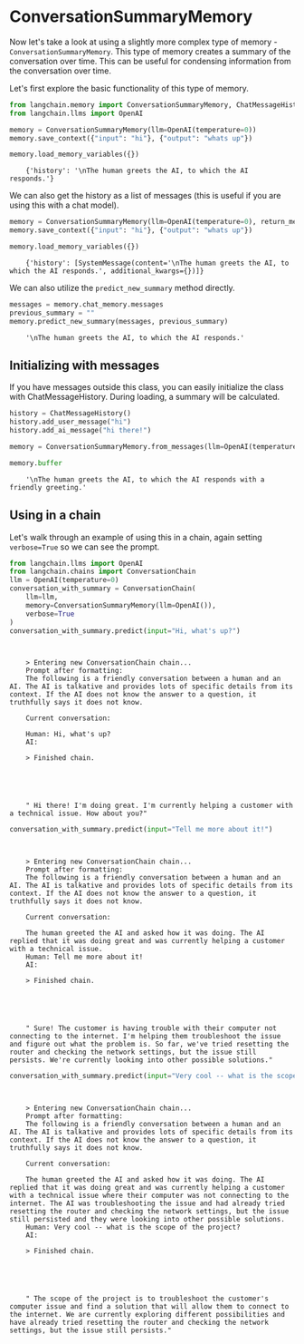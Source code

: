 # ConversationSummaryMemory
Now let's take a look at using a slightly more complex type of memory - `ConversationSummaryMemory`. This type of memory creates a summary of the conversation over time. This can be useful for condensing information from the conversation over time.

Let's first explore the basic functionality of this type of memory.

<!-- WARNING: THIS FILE WAS AUTOGENERATED! DO NOT EDIT! Instead, edit the notebook w/the location & name as this file. -->


```python
from langchain.memory import ConversationSummaryMemory, ChatMessageHistory
from langchain.llms import OpenAI
```


```python
memory = ConversationSummaryMemory(llm=OpenAI(temperature=0))
memory.save_context({"input": "hi"}, {"output": "whats up"})
```


```python
memory.load_memory_variables({})
```

<CodeOutputBlock lang="python">

```
    {'history': '\nThe human greets the AI, to which the AI responds.'}
```

</CodeOutputBlock>

We can also get the history as a list of messages (this is useful if you are using this with a chat model).


```python
memory = ConversationSummaryMemory(llm=OpenAI(temperature=0), return_messages=True)
memory.save_context({"input": "hi"}, {"output": "whats up"})
```


```python
memory.load_memory_variables({})
```

<CodeOutputBlock lang="python">

```
    {'history': [SystemMessage(content='\nThe human greets the AI, to which the AI responds.', additional_kwargs={})]}
```

</CodeOutputBlock>

We can also utilize the `predict_new_summary` method directly.


```python
messages = memory.chat_memory.messages
previous_summary = ""
memory.predict_new_summary(messages, previous_summary)
```

<CodeOutputBlock lang="python">

```
    '\nThe human greets the AI, to which the AI responds.'
```

</CodeOutputBlock>

## Initializing with messages

If you have messages outside this class, you can easily initialize the class with ChatMessageHistory. During loading, a summary will be calculated.


```python
history = ChatMessageHistory()
history.add_user_message("hi")
history.add_ai_message("hi there!")
```


```python
memory = ConversationSummaryMemory.from_messages(llm=OpenAI(temperature=0), chat_memory=history, return_messages=True)
```


```python
memory.buffer
```

<CodeOutputBlock lang="python">

```
    '\nThe human greets the AI, to which the AI responds with a friendly greeting.'
```

</CodeOutputBlock>

## Using in a chain
Let's walk through an example of using this in a chain, again setting `verbose=True` so we can see the prompt.


```python
from langchain.llms import OpenAI
from langchain.chains import ConversationChain
llm = OpenAI(temperature=0)
conversation_with_summary = ConversationChain(
    llm=llm, 
    memory=ConversationSummaryMemory(llm=OpenAI()),
    verbose=True
)
conversation_with_summary.predict(input="Hi, what's up?")
```

<CodeOutputBlock lang="python">

```
    
    
    > Entering new ConversationChain chain...
    Prompt after formatting:
    The following is a friendly conversation between a human and an AI. The AI is talkative and provides lots of specific details from its context. If the AI does not know the answer to a question, it truthfully says it does not know.
    
    Current conversation:
    
    Human: Hi, what's up?
    AI:
    
    > Finished chain.





    " Hi there! I'm doing great. I'm currently helping a customer with a technical issue. How about you?"
```

</CodeOutputBlock>


```python
conversation_with_summary.predict(input="Tell me more about it!")
```

<CodeOutputBlock lang="python">

```
    
    
    > Entering new ConversationChain chain...
    Prompt after formatting:
    The following is a friendly conversation between a human and an AI. The AI is talkative and provides lots of specific details from its context. If the AI does not know the answer to a question, it truthfully says it does not know.
    
    Current conversation:
    
    The human greeted the AI and asked how it was doing. The AI replied that it was doing great and was currently helping a customer with a technical issue.
    Human: Tell me more about it!
    AI:
    
    > Finished chain.





    " Sure! The customer is having trouble with their computer not connecting to the internet. I'm helping them troubleshoot the issue and figure out what the problem is. So far, we've tried resetting the router and checking the network settings, but the issue still persists. We're currently looking into other possible solutions."
```

</CodeOutputBlock>


```python
conversation_with_summary.predict(input="Very cool -- what is the scope of the project?")
```

<CodeOutputBlock lang="python">

```
    
    
    > Entering new ConversationChain chain...
    Prompt after formatting:
    The following is a friendly conversation between a human and an AI. The AI is talkative and provides lots of specific details from its context. If the AI does not know the answer to a question, it truthfully says it does not know.
    
    Current conversation:
    
    The human greeted the AI and asked how it was doing. The AI replied that it was doing great and was currently helping a customer with a technical issue where their computer was not connecting to the internet. The AI was troubleshooting the issue and had already tried resetting the router and checking the network settings, but the issue still persisted and they were looking into other possible solutions.
    Human: Very cool -- what is the scope of the project?
    AI:
    
    > Finished chain.





    " The scope of the project is to troubleshoot the customer's computer issue and find a solution that will allow them to connect to the internet. We are currently exploring different possibilities and have already tried resetting the router and checking the network settings, but the issue still persists."
```

</CodeOutputBlock>
